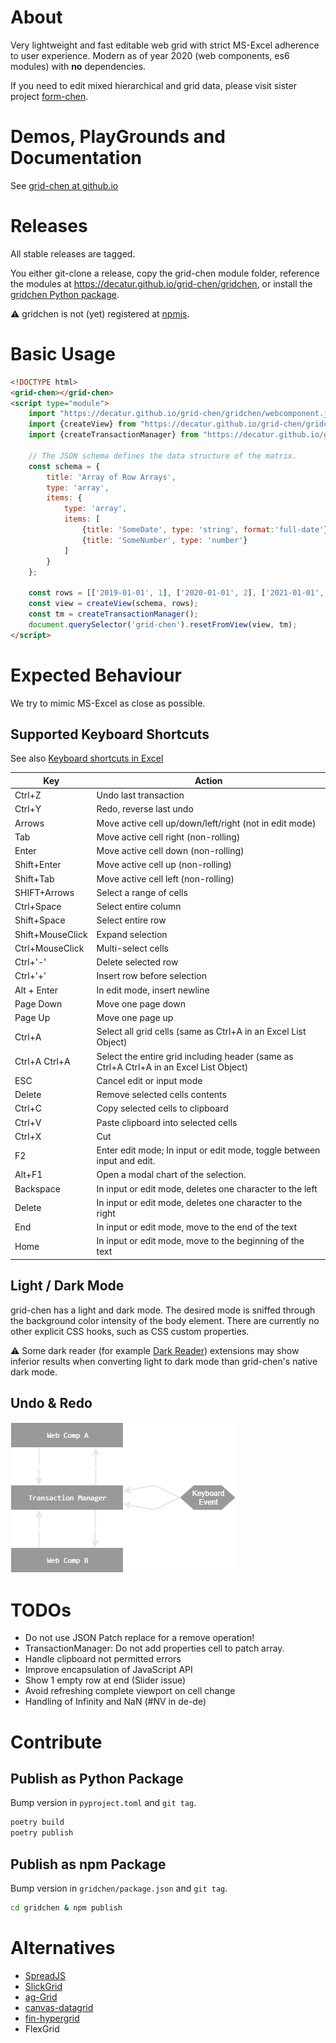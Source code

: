 # About
Very lightweight and fast editable web grid with strict MS-Excel adherence to user experience.
Modern as of year 2020 (web components, es6 modules) with **no** dependencies.

If you need to edit mixed hierarchical and grid data, please visit sister project [form-chen](https://decatur.github.io/form-chen).

# Demos, PlayGrounds and Documentation

See [grid-chen at github.io](https://decatur.github.io/grid-chen)

# Releases

All stable releases are tagged.

You either git-clone a release, copy the grid-chen module folder, reference the modules at 
https://decatur.github.io/grid-chen/gridchen, or install the [gridchen Python package](https://pypi.org/project/gridchen/).

:warning: gridchen is not (yet) registered at [npmjs](npmjs.com).

# Basic Usage

```HTML
<!DOCTYPE html>
<grid-chen></grid-chen>
<script type="module">
    import "https://decatur.github.io/grid-chen/gridchen/webcomponent.js"
    import {createView} from "https://decatur.github.io/grid-chen/gridchen/matrixview.js"
    import {createTransactionManager} from "https://decatur.github.io/grid-chen/gridchen/utils.js";

    // The JSON schema defines the data structure of the matrix.
    const schema = {
        title: 'Array of Row Arrays',
        type: 'array',
        items: {
            type: 'array',
            items: [
                {title: 'SomeDate', type: 'string', format:'full-date'},
                {title: 'SomeNumber', type: 'number'}
            ]
        }
    };
    
    const rows = [['2019-01-01', 1], ['2020-01-01', 2], ['2021-01-01', 3]];
    const view = createView(schema, rows);
    const tm = createTransactionManager();
    document.querySelector('grid-chen').resetFromView(view, tm);
</script>

```

# Expected Behaviour

We try to mimic MS-Excel as close as possible.

## Supported Keyboard Shortcuts

See also [Keyboard shortcuts in Excel](https://support.office.com/en-us/article/keyboard-shortcuts-in-excel-1798d9d5-842a-42b8-9c99-9b7213f0040f)

|Key            |               Action               |
|---------------|------------------------------------|
Ctrl+Z              | Undo last transaction
Ctrl+Y              | Redo, reverse last undo
Arrows              | Move active cell up/down/left/right (not in edit mode)
Tab                 | Move active cell right (non-rolling)
Enter               | Move active cell down (non-rolling)
Shift+Enter         | Move active cell up (non-rolling)
Shift+Tab           | Move active cell left (non-rolling)
SHIFT+Arrows        | Select a range of cells
Ctrl+Space          | Select entire column
Shift+Space         | Select entire row
Shift+MouseClick    | Expand selection
Ctrl+MouseClick     | Multi-select cells
Ctrl+'-'            | Delete selected row
Ctrl+'+'            | Insert row before selection
Alt + Enter         | In edit mode, insert newline
Page Down           | Move one page down
Page Up             | Move one page up
Ctrl+A              | Select all grid cells (same as Ctrl+A in an Excel List Object)
Ctrl+A Ctrl+A       | Select the entire grid including header (same as Ctrl+A Ctrl+A in an Excel List Object)
ESC                 | Cancel edit or input mode
Delete              | Remove selected cells contents
Ctrl+C              | Copy selected cells to clipboard
Ctrl+V              | Paste clipboard into selected cells
Ctrl+X              | Cut
F2                  | Enter edit mode; In input or edit mode, toggle between input and edit.
Alt+F1              | Open a modal chart of the selection.
Backspace           | In input or edit mode, deletes one character to the left
Delete              | In input or edit mode, deletes one character to the right
End                 | In input or edit mode, move to the end of the text
Home                | In input or edit mode, move to the beginning of the text

## Light / Dark Mode

grid-chen has a light and dark mode. 
The desired mode is sniffed through the background color intensity of the body element.
There are currently no other explicit CSS hooks, such as CSS custom properties.

⚠ Some dark reader (for example <a href="https://darkreader.org">Dark Reader</a>) extensions may show inferior
results when converting light to dark mode than grid-chen's native dark mode.


## Undo & Redo

![tm](tm.png)

# TODOs

* Do not use JSON Patch replace for a remove operation!
* TransactionManager: Do not add properties cell to patch array.
* Handle clipboard not permitted errors
* Improve encapsulation of JavaScript API 
* Show 1 empty row at end (Slider issue)
* Avoid refreshing complete viewport on cell change
* Handling of Infinity and NaN (#NV in de-de)

# Contribute

## Publish as Python Package

Bump version in `pyproject.toml` and `git tag`.

````bash
poetry build
poetry publish
````

## Publish as npm Package

Bump version in `gridchen/package.json` and `git tag`.

````bash
cd gridchen & npm publish
````

# Alternatives
* [SpreadJS](https://grapecity.com)
* [SlickGrid](https://github.com/mleibman/SlickGrid)
* [ag-Grid](https://www.ag-grid.com/)
* [canvas-datagrid](https://github.com/TonyGermaneri/canvas-datagrid)
* [fin-hypergrid](https://github.com/fin-hypergrid/core)
* FlexGrid


